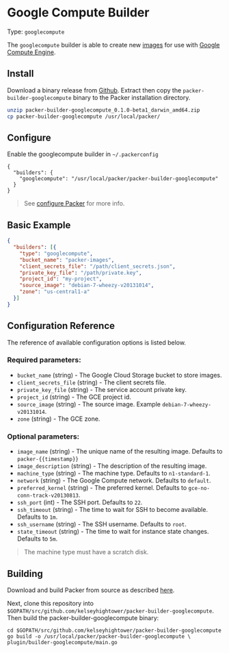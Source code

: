 # Google Compute Builder

Type: `googlecompute`

The `googlecompute` builder is able to create new [images](https://developers.google.com/compute/docs/images)
for use with [Google Compute Engine](https://cloud.google.com/products/compute-engine).

## Install

Download a binary release from [Github](https://github.com/kelseyhightower/packer-builder-googlecompute/releases).
Extract then copy the `packer-builder-googlecompute` binary to the Packer installation directory.

```Bash
unzip packer-builder-googlecompute_0.1.0-beta1_darwin_amd64.zip
cp packer-builder-googlecompute /usr/local/packer/
```

## Configure

Enable the googlecompute builder in `~/.packerconfig`

```
{
  "builders": {
    "googlecompute": "/usr/local/packer/packer-builder-googlecompute"
  }
}
```

> See [configure Packer](http://www.packer.io/docs/other/core-configuration.html) for more info.

## Basic Example

```JSON
{
  "builders": [{
    "type": "googlecompute",
    "bucket_name": "packer-images",
    "client_secrets_file": "/path/client_secrets.json",
    "private_key_file": "/path/private.key",
    "project_id": "my-project",
    "source_image": "debian-7-wheezy-v20131014",
    "zone": "us-central1-a"
  }]
}
```

## Configuration Reference

The reference of available configuration options is listed below.

### Required parameters:

* `bucket_name` (string) - The Google Cloud Storage bucket to store images.
* `client_secrets_file` (string) - The client secrets file.
* `private_key_file` (string) - The service account private key.
* `project_id` (string) - The GCE project id.
* `source_image` (string) - The source image. Example `debian-7-wheezy-v20131014`.
* `zone` (string) - The GCE zone.

### Optional parameters:

* `image_name` (string) - The unique name of the resulting image. Defaults to `packer-{{timestamp}}`
* `image_description` (string) - The description of the resulting image.
* `machine_type` (string) - The machine type. Defaults to `n1-standard-1`.
* `network` (string) - The Google Compute network. Defaults to `default`.
* `preferred_kernel` (string) - The preferred kernel. Defaults to `gce-no-conn-track-v20130813`.
* `ssh_port` (int) - The SSH port. Defaults to `22`.
* `ssh_timeout` (string) - The time to wait for SSH to become available. Defaults to `1m`.
* `ssh_username` (string) - The SSH username. Defaults to `root`.
* `state_timeout` (string) - The time to wait for instance state changes. Defaults to `5m`.

> The machine type must have a scratch disk.

## Building

Download and build Packer from source as described [here](https://github.com/mitchellh/packer#developing-packer).

Next, clone this repository into `$GOPATH/src/github.com/kelseyhightower/packer-builder-googlecompute`.  Then build the packer-builder-googlecompute binary:

```
cd $GOPATH/src/github.com/kelseyhightower/packer-builder-googlecompute
go build -o /usr/local/packer/packer-builder-googlecompute \
plugin/builder-googlecompute/main.go
```
